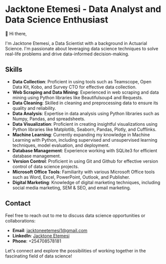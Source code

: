 # Jacktone Etemesi - Data Analyst and Data Science Enthusiast

👋 Hi there,

I'm Jacktone Etemesi, a Data Scientist with a background in Actuarial Science. I'm passionate about leveraging data science techniques to solve real-life problems and drive data-informed decision-making.

## Skills

- **Data Collection**: Proficient in using tools such as Teamscope, Open Data Kit, Kobo, and Survey CTO for effective data collection.
- **Web Scraping and Data Mining**: Experienced in web scraping and data mining using Python libraries like Beautifulsoup4 and Requests.
- **Data Cleaning**: Skilled in cleaning and preprocessing data to ensure its quality and reliability.
- **Data Analysis**: Expertise in data analysis using Python libraries such as Numpy, Pandas, and spreadsheets.
- **Data Visualization**: Proficient in creating insightful visualizations using Python libraries like Matplotlib, Seaborn, Pandas, Plotly, and Cufflinks.
- **Machine Learning**: Currently expanding my knowledge in Machine Learning with Python, including supervised and unsupervised learning techniques, model evaluation, and deployment.
- **Database Management**: Experience working with SQLite3 for efficient database management.
- **Version Control**: Proficient in using Git and Github for effective version control of data science projects.
- **Microsoft Office Tools**: Familiarity with various Microsoft Office tools such as Word, Excel, PowerPoint, Outlook, and Publisher.
- **Digital Marketing**: Knowledge of digital marketing techniques, including social media marketing, SEM & SEO, and email marketing.

## Contact

Feel free to reach out to me to discuss data science opportunities or collaborations:

- **Email**: jacktoneetemesi1@gmail.com
- **LinkedIn**: [Jacktone Etemesi](https://www.linkedin.com/in/jacktone-etemesi-a4a6b5144/)
- **Phone**: +254708578181

Let's connect and explore the possibilities of working together in the fascinating field of data science!
